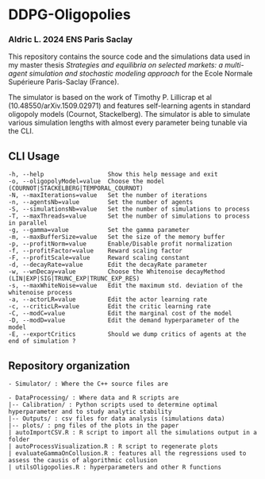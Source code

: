 #  DDPG-Oligopolies
### Aldric L. 2024 ENS Paris Saclay

This repository contains the source code and the simulations data used in my master thesis *Strategies and equilibria on selected markets: a multi-agent simulation and stochastic modeling approach* for the Ecole Normale Supérieure Paris-Saclay (France).

The simulator is based on the work of Timothy P. Lillicrap et al (10.48550/arXiv.1509.02971) and features self-learning agents in standard oligopoly models (Cournot, Stackelberg).  The simulator is able to simulate various simulation lengths with almost every parameter being tunable via the CLI.

## CLI Usage 

```
-h, --help                  Show this help message and exit 
-o, --oligopolyModel=value  Choose the model (COURNOT|STACKELBERG|TEMPORAL_COURNOT)  
-N, --maxIterations=value   Set the number of iterations 
-n, --agentsNb=value        Set the number of agents 
-S, --simulationsNb=value   Set the number of simulations to process 
-T, --maxThreads=value      Set the number of simulations to process in parallel 
-g, --gamma=value           Set the gamma parameter 
-m, --maxBufferSize=value   Set the size of the memory buffer 
-p, --profitNorm=value      Enable/Disable profit normalization 
-f, --profitFactor=value    Reward scaling factor 
-F, --profitScale=value     Reward scaling constant 
-d, --decayRate=value       Edit the decayRate parameter 
-w, --wnDecay=value         Choose the Whitenoise decayMethod (LIN|EXP|SIG|TRUNC_EXP|TRUNC_EXP_RES) 
-s, --maxWhiteNoise=value   Edit the maximum std. deviation of the whitenoise process 
-a, --actorLR=value         Edit the actor learning rate 
-c, --criticLR=value        Edit the critic learning rate 
-C, --modC=value            Edit the marginal cost of the model 
-D, --modD=value            Edit the demand hyperparameter of the model 
-E, --exportCritics         Should we dump critics of agents at the end of simulation ? 
```

## Repository organization

```
- Simulator/ : Where the C++ source files are

- DataProcessing/ : Where data and R scripts are
|-- Calibration/ : Python scripts used to determine optimal hyperparameter and to study analytic stability
|-- Outputs/ : csv files for data analysis (simulations data)
|-- plots/ : png files of the plots in the paper
| autoImportCSV.R : R script to import all the simulations output in a folder
| autoProcessVisualization.R : R script to regenerate plots
| evaluateGammaOnCollusion.R : features all the regressions used to assess the causis of algorithmic collusion
| utilsOligopolies.R : hyperparameters and other R functions
```
